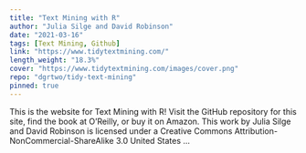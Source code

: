 ```yaml
---
title: "Text Mining with R"
author: "Julia Silge and David Robinson"
date: "2021-03-16"
tags: [Text Mining, Github]
link: "https://www.tidytextmining.com/"
length_weight: "18.3%"
cover: "https://www.tidytextmining.com/images/cover.png"
repo: "dgrtwo/tidy-text-mining"
pinned: true
---
```


This is the website for Text Mining with R! Visit the GitHub repository for this site, find the book at O’Reilly, or buy it on Amazon. This work by Julia Silge and David Robinson is licensed under a Creative Commons Attribution-NonCommercial-ShareAlike 3.0 United States ...
